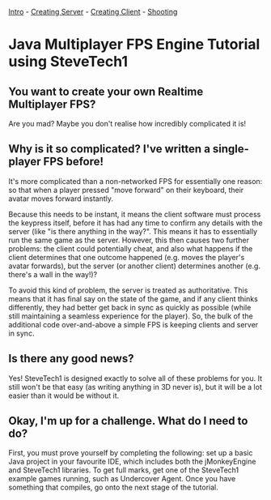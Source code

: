 [Intro](tutorial1_intro.md) - [Creating Server](tutorial2_server.md) - [Creating Client](tutorial3_client.md) - [Shooting](tutorial4_shooting.md)

# Java Multiplayer FPS Engine Tutorial using SteveTech1

## You want to create your own Realtime Multiplayer FPS?
Are you mad?  Maybe you don't realise how incredibly complicated it is!

## Why is it so complicated?  I've written a single-player FPS before!
It's more complicated than a non-networked FPS for essentially one reason: so that when a player pressed "move forward" on their keyboard, their avatar moves forward instantly.  

Because this needs to be instant, it means the client software must process the keypress itself, before it has had any time to confirm any details with the server (like "is there anything in the way?".  This means it has to essentially run the same game as the server.  However, this then causes two further problems: the client could potentially cheat, and also what happens if the client determines that one outcome happened (e.g. moves the player's avatar forwards), but the server (or another client) determines another (e.g. there's a wall in the way!)?

To avoid this kind of problem, the server is treated as authoritative.  This  means that it has final say on the state of the game, and if any client thinks differently, they had better get back in sync as quickly as possible (while still maintaining a seamless experience for the player).  So, the bulk of the additional code over-and-above a simple FPS is keeping clients and server in sync.


## Is there any good news?
Yes!  SteveTech1 is designed exactly to solve all of these problems for you.  It still won't be that easy (as writing anything in 3D never is), but it will be a lot easier than it would be without it.


## Okay, I'm up for a challenge.  What do I need to do?
First, you must prove yourself by completing the following: set up a basic Java project in your favourite IDE, which includes both the jMonkeyEngine and SteveTech1 libraries.  To get full marks, get one of the SteveTech1 example games running, such as Undercover Agent.  Once you have something that compiles, go onto the next stage of the tutorial.
